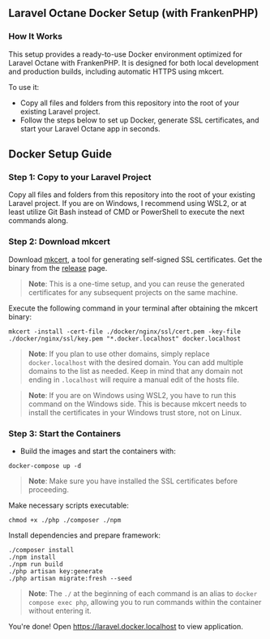 ## Laravel Octane Docker Setup (with FrankenPHP)
### How It Works
This setup provides a ready-to-use Docker environment optimized for Laravel Octane with FrankenPHP. It is designed for both local development and production builds, including automatic HTTPS using mkcert.

To use it:
- Copy all files and folders from this repository into the root of your existing Laravel project.
- Follow the steps below to set up Docker, generate SSL certificates, and start your Laravel Octane app in seconds.

## Docker Setup Guide

### Step 1: Copy to your Laravel Project

Copy all files and folders from this repository into the root of your existing Laravel project. If you are on Windows, I recommend using WSL2, or at least utilize Git Bash instead of CMD or PowerShell to execute the next commands along.

### Step 2: Download mkcert

Download [mkcert](https://github.com/FiloSottile/mkcert), a tool for generating self-signed SSL certificates. Get the binary from the [release](https://github.com/FiloSottile/mkcert/releases) page.

> **Note**: This is a one-time setup, and you can reuse the generated certificates for any subsequent projects on the same machine.

Execute the following command in your terminal after obtaining the mkcert binary:

```shell
mkcert -install -cert-file ./docker/nginx/ssl/cert.pem -key-file ./docker/nginx/ssl/key.pem "*.docker.localhost" docker.localhost
```

> **Note**: If you plan to use other domains, simply replace `docker.localhost` with the desired domain. You can add multiple domains to the list as needed. Keep in mind that any domain not ending in `.localhost` will require a manual edit of the hosts file.

> **Note**: If you are on Windows using WSL2, you have to run this command on the Windows side. This is because mkcert needs to install the certificates in your Windows trust store, not on Linux.

### Step 3: Start the Containers

-   Build the images and start the containers with:

```shell
docker-compose up -d
```

> **Note**: Make sure you have installed the SSL certificates before proceeding.

Make necessary scripts executable:

```shell
chmod +x ./php ./composer ./npm
```

Install dependencies and prepare framework:

```shell
./composer install
./npm install
./npm run build
./php artisan key:generate
./php artisan migrate:fresh --seed
```

> **Note**: The `./` at the beginning of each command is an alias to `docker compose exec php`, allowing you to run commands within the container without entering it.

You're done! Open https://laravel.docker.localhost to view application.
